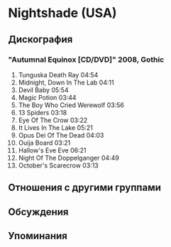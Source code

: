 # Nightshade (USA)



## Дискография

### "Autumnal Equinox [CD/DVD]" 2008, Gothic

1. Tunguska Death Ray 04:54  
2. Midnight, Down In The Lab 04:11  
3. Devil Baby 05:54  
4. Magic Potion 03:44  
5. The Boy Who Cried Werewolf 03:56  
6. 13 Spiders 03:18  
7. Eye Of The Crow 03:22  
8. It Lives In The Lake 05:21  
9. Opus Dei Of The Dead 04:03  
10. Ouija Board 03:21  
11. Hallow's Eve Eve 06:21  
12. Night Of The Doppelganger 04:49  
13. October's Scarecrow 03:13 


## Отношения с другими группами


## Обсуждения


## Упоминания

